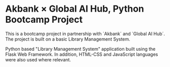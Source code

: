 # Akbank × Global AI Hub, Python Bootcamp Project
This is a bootcamp project in partnership with ´Akbank´ and ´Global AI Hub´. The project is built on a basic Library Management System.

Python based "Library Management System" application built using the Flask Web Framework. In addition, HTML-CSS and JavaScript languages were also used where relevant.
